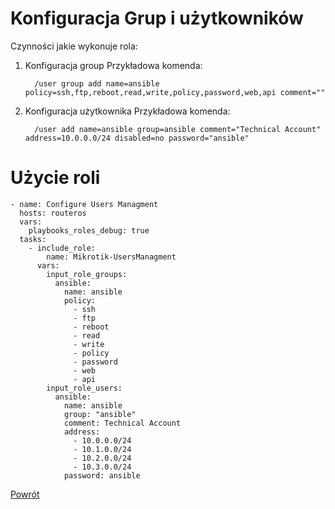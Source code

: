 Konfiguracja Grup i użytkowników
=========


Czynności jakie wykonuje rola:

1. Konfiguracja group
  Przykładowa komenda:
    ```
      /user group add name=ansible policy=ssh,ftp,reboot,read,write,policy,password,web,api comment=""
    ```
2. Konfiguracja użytkownika
  Przykładowa komenda:
    ```
      /user add name=ansible group=ansible comment="Technical Account" address=10.0.0.0/24 disabled=no password="ansible"
    ```

Użycie roli
=========

```
- name: Configure Users Managment
  hosts: routeros
  vars:
    playbooks_roles_debug: true
  tasks:
    - include_role:
        name: Mikrotik-UsersManagment
      vars:
        input_role_groups:
          ansible:
            name: ansible
            policy:
              - ssh
              - ftp
              - reboot
              - read
              - write
              - policy
              - password
              - web
              - api
        input_role_users:
          ansible:
            name: ansible
            group: "ansible"
            comment: Technical Account
            address:
              - 10.0.0.0/24
              - 10.1.0.0/24
              - 10.2.0.0/24
              - 10.3.0.0/24
            password: ansible
```


[Powrót](../../README.md)